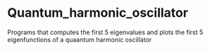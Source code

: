 # Quantum_harmonic_oscillator
Programs that computes the first 5 eigenvalues and plots the first 5  eigenfunctions of a quaantum harmonic oscillator
